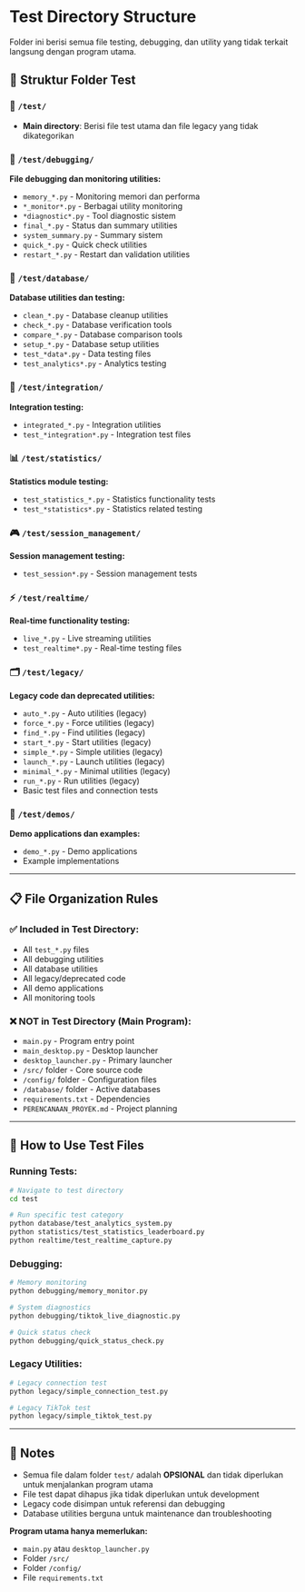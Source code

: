 # Test Directory Structure

Folder ini berisi semua file testing, debugging, dan utility yang tidak terkait langsung dengan program utama.

## 📁 Struktur Folder Test

### 🧪 `/test/`
- **Main directory**: Berisi file test utama dan file legacy yang tidak dikategorikan

### 🔧 `/test/debugging/`
**File debugging dan monitoring utilities:**
- `memory_*.py` - Monitoring memori dan performa
- `*_monitor*.py` - Berbagai utility monitoring
- `*diagnostic*.py` - Tool diagnostic sistem
- `final_*.py` - Status dan summary utilities
- `system_summary.py` - Summary sistem
- `quick_*.py` - Quick check utilities
- `restart_*.py` - Restart dan validation utilities

### 💾 `/test/database/`
**Database utilities dan testing:**
- `clean_*.py` - Database cleanup utilities
- `check_*.py` - Database verification tools
- `compare_*.py` - Database comparison tools
- `setup_*.py` - Database setup utilities
- `test_*data*.py` - Data testing files
- `test_analytics*.py` - Analytics testing

### 🔄 `/test/integration/`
**Integration testing:**
- `integrated_*.py` - Integration utilities
- `test_*integration*.py` - Integration test files

### 📊 `/test/statistics/`
**Statistics module testing:**
- `test_statistics_*.py` - Statistics functionality tests
- `test_*statistics*.py` - Statistics related testing

### 🎮 `/test/session_management/`
**Session management testing:**
- `test_session*.py` - Session management tests

### ⚡ `/test/realtime/`
**Real-time functionality testing:**
- `live_*.py` - Live streaming utilities
- `test_realtime*.py` - Real-time testing files

### 🗂️ `/test/legacy/`
**Legacy code dan deprecated utilities:**
- `auto_*.py` - Auto utilities (legacy)
- `force_*.py` - Force utilities (legacy)
- `find_*.py` - Find utilities (legacy)
- `start_*.py` - Start utilities (legacy)
- `simple_*.py` - Simple utilities (legacy)
- `launch_*.py` - Launch utilities (legacy)
- `minimal_*.py` - Minimal utilities (legacy)
- `run_*.py` - Run utilities (legacy)
- Basic test files and connection tests

### 🎯 `/test/demos/`
**Demo applications dan examples:**
- `demo_*.py` - Demo applications
- Example implementations

---

## 📋 File Organization Rules

### ✅ Included in Test Directory:
- All `test_*.py` files
- All debugging utilities
- All database utilities
- All legacy/deprecated code
- All demo applications
- All monitoring tools

### ❌ NOT in Test Directory (Main Program):
- `main.py` - Program entry point
- `main_desktop.py` - Desktop launcher
- `desktop_launcher.py` - Primary launcher
- `/src/` folder - Core source code
- `/config/` folder - Configuration files
- `/database/` folder - Active databases
- `requirements.txt` - Dependencies
- `PERENCANAAN_PROYEK.md` - Project planning

---

## 🚀 How to Use Test Files

### Running Tests:
```bash
# Navigate to test directory
cd test

# Run specific test category
python database/test_analytics_system.py
python statistics/test_statistics_leaderboard.py
python realtime/test_realtime_capture.py
```

### Debugging:
```bash
# Memory monitoring
python debugging/memory_monitor.py

# System diagnostics
python debugging/tiktok_live_diagnostic.py

# Quick status check
python debugging/quick_status_check.py
```

### Legacy Utilities:
```bash
# Legacy connection test
python legacy/simple_connection_test.py

# Legacy TikTok test
python legacy/simple_tiktok_test.py
```

---

## 📝 Notes

- Semua file dalam folder `test/` adalah **OPSIONAL** dan tidak diperlukan untuk menjalankan program utama
- File test dapat dihapus jika tidak diperlukan untuk development
- Legacy code disimpan untuk referensi dan debugging
- Database utilities berguna untuk maintenance dan troubleshooting

**Program utama hanya memerlukan:**
- `main.py` atau `desktop_launcher.py`
- Folder `/src/`
- Folder `/config/`
- File `requirements.txt`
